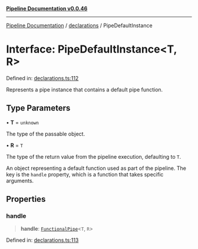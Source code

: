 [**Pipeline Documentation v0.0.46**](../../README.md)

***

[Pipeline Documentation](../../modules.md) / [declarations](../README.md) / PipeDefaultInstance

# Interface: PipeDefaultInstance\<T, R\>

Defined in: [declarations.ts:112](https://github.com/stonemjs/pipeline/blob/437717c2a315db06047331ae86596a6933a8a199/src/declarations.ts#L112)

Represents a pipe instance that contains a default pipe function.

## Type Parameters

• **T** = `unknown`

The type of the passable object.

• **R** = `T`

The type of the return value from the pipeline execution, defaulting to `T`.

An object representing a default function used as part of the pipeline.
The key is the `handle` property, which is a function that takes specific arguments.

## Properties

### handle

> **handle**: [`FunctionalPipe`](../type-aliases/FunctionalPipe.md)\<`T`, `R`\>

Defined in: [declarations.ts:113](https://github.com/stonemjs/pipeline/blob/437717c2a315db06047331ae86596a6933a8a199/src/declarations.ts#L113)
